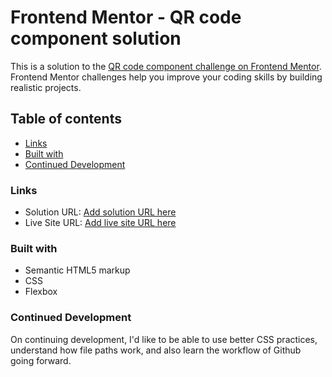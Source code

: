 # Frontend Mentor - QR code component solution

This is a solution to the [QR code component challenge on Frontend Mentor](https://www.frontendmentor.io/challenges/qr-code-component-iux_sIO_H). Frontend Mentor challenges help you improve your coding skills by building realistic projects. 

## Table of contents
  - [Links](#links)
  - [Built with](#built-with)
  - [Continued Development](#continued-development)


### Links

- Solution URL: [Add solution URL here](https://www.frontendmentor.io/solutions/qr-code-component-using-css-custom-properties-n4dAUE9_FJ)
- Live Site URL: [Add live site URL here](https://matrix-codes-component.netlify.app/)


### Built with

- Semantic HTML5 markup
- CSS
- Flexbox

### Continued Development

On continuing development, I'd like to be able to use better CSS practices, understand how file paths work, and also learn the workflow of Github going forward.




